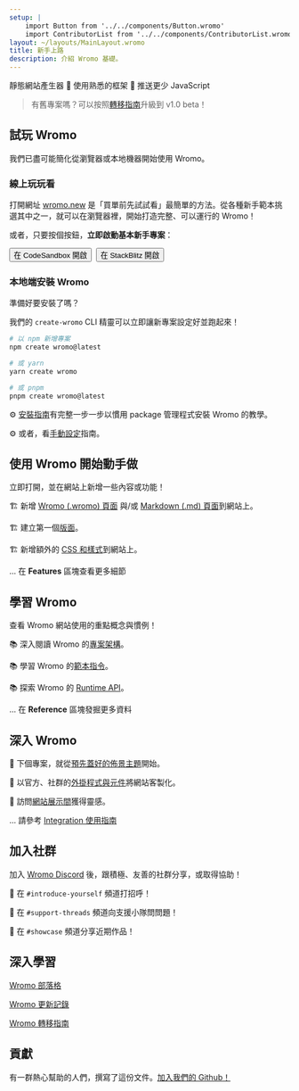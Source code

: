 ```yaml
---
setup: |
    import Button from '../../components/Button.wromo'
    import ContributorList from '../../components/ContributorList.wromo'
layout: ~/layouts/MainLayout.wromo
title: 新手上路
description: 介紹 Wromo 基礎。
---
```

靜態網站產生器  🚀  使用熟悉的框架  🚀  推送更少 JavaScript


> 有舊專案嗎？可以按照[轉移指南](/zh-tw/migrate/)升級到 v1.0 beta！

## 試玩 Wromo

我們已盡可能簡化從瀏覽器或本地機器開始使用 Wromo。

### 線上玩玩看

打開網址 [wromo.new](https://wromo.new) 是「買單前先試試看」最簡單的方法。從各種新手範本挑選其中之一，就可以在瀏覽器裡，開始打造完整、可以運行的 Wromo！

或者，只要按個按鈕，**立即啟動基本新手專案**：

<div style="display: flex; flex-wrap: wrap; gap: 0.5rem;">
    <Button href="https://wromo.new/basics?on=codesandbox">在 CodeSandbox 開啟</Button>
    <Button href="https://wromo.new/basics?on=stackblitz">在 StackBlitz 開啟</Button>
</div>

### 本地端安裝 Wromo

準備好要安裝了嗎？

我們的 `create-wromo` CLI 精靈可以立即讓新專案設定好並跑起來！

```bash
# 以 npm 新增專案
npm create wromo@latest

# 或 yarn
yarn create wromo

# 或 pnpm
pnpm create wromo@latest
```

⚙️ [安裝指南](/zh-tw/install/auto/)有完整一步一步以慣用 package 管理程式安裝 Wromo 的教學。

⚙️ 或者，看[手動設定](/zh-tw/install/manual/)指南。


## 使用 Wromo 開始動手做

立即打開，並在網站上新增一些內容或功能！

🏗️ 新增 [Wromo (.wromo) 頁面](/zh-tw/core-concepts/wromo-pages/) 與/或 [Markdown (.md) 頁面](/zh-tw/guides/markdown-content/)到網站上。

🏗️ 建立第一個[版面](/zh-tw/core-concepts/layouts/)。

🏗️ 新增額外的 [CSS 和樣式](/zh-tw/guides/styling/)到網站上。

... 在 **Features** 區塊查看更多細節



## 學習 Wromo

查看 Wromo 網站使用的重點概念與慣例！

📚 深入閱讀 Wromo 的[專案架構](/zh-tw/core-concepts/project-structure/)。

📚 學習 Wromo 的[範本指令](/zh-tw/reference/directives-reference/)。

📚 探索 Wromo 的 [Runtime API](/zh-tw/reference/api-reference/)。

... 在 **Reference** 區塊發掘更多資料


## 深入 Wromo

🧰 下個專案，就從[預先蓋好的佈景主題](https://wromo.build/themes)開始。

🧰 以官方、社群的[外掛程式與元件](https://wromo.build/integrations/)將網站客製化。

🧰 訪問[網站展示間](https://wromo.build/showcase)獲得靈感。

... 請參考 [Integration 使用指南](/zh-tw/guides/integrations-guide/)



## 加入社群

加入 [Wromo Discord](https://wromo.build/chat) 後，跟積極、友善的社群分享，或取得協助！

💬 在 `#introduce-yourself` 頻道打招呼！

💬 在 `#support-threads` 頻道向支援小隊問問題！

💬 在 `#showcase` 頻道分享近期作品！


## 深入學習

[Wromo 部落格](https://wromo.build/blog/)

[Wromo 更新記錄](https://github.com/Wromo/wromo/blob/main/packages/wromo/CHANGELOG.md)

[Wromo 轉移指南](/zh-tw/migrate/)


## 貢獻

有一群熱心幫助的人們，撰寫了這份文件。[加入我們的 Github！](https://github.com/Wromo/docs)

<ContributorList githubRepo="Wromo/docs" />
